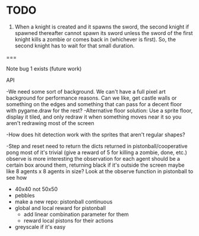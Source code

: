 # TODO

1. When a knight is created and it spawns the sword, the second knight if spawned thereafter cannot spawn its sword unless
the sword of the first knight kills a zombie or comes back in (whichever is first). So, the second knight has to wait for
that small duration.


===

Note bug 1 exists (future work)

API

-We need some sort of background. We can't have a full pixel art background for performance reasons. Can we like, get castle walls or something on the edges and something that can pass for a decent floor with pygame.draw for the rest?
    -Alternative floor solution: Use a sprite floor, display it tiled, and only redraw it when something moves near it so you aren't redrawing most of the screen

-How does hit detection work with the sprites that aren't regular shapes?

-Step and reset need to return the dicts returned in pistonball/cooperative pong
    most of it's trivial (give a reward of 5 for killing a zombie, done, etc.)
    observe is more interesting
    the observation for each agent should be a certain box around them, returning black if it's outside the screen
    maybe like 8 agents x 8 agents in size?
    Look at the observe function in pistonball to see how

- 40x40 not 50x50
- pebbles
- make a new repo: pistonball continuous
- global and local reward for pistonball
    - add linear combination parameter for them
    - reward local pistons for their actions
- greyscale if it's easy